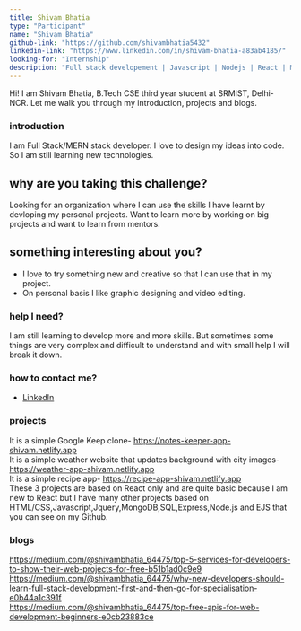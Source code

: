 ```yaml
---
title: Shivam Bhatia
type: "Participant"
name: "Shivam Bhatia"
github-link: "https://github.com/shivambhatia5432"
linkedin-link: "https://www.linkedin.com/in/shivam-bhatia-a83ab4185/"
looking-for: "Internship"
description: "Full stack developement | Javascript | Nodejs | React | MongoDB/SQL"
---
```


Hi! I am Shivam Bhatia, B.Tech CSE third year student at SRMIST, Delhi-NCR. Let me walk you through my introduction, projects and blogs.


### introduction

I am Full Stack/MERN stack developer. I love to design my ideas into code. So I am still learning new technologies.

## why are you taking this challenge?

Looking for an organization where I can use the skills I have learnt by devloping my personal projects.
Want to learn more by working on big projects and want to learn from mentors.

## something interesting about you?

- I love to try something new and creative so that I can use that in my project.
- On personal basis I like graphic designing and video editing.

### help I need?

I am still learning to develop more and more skills. But sometimes some things are very complex and difficult to understand and with small help I will break it down.


### how to contact me?

- [LinkedIn](https://www.linkedin.com/in/shivam-bhatia-a83ab4185/)

### projects
It is a simple Google Keep clone- https://notes-keeper-app-shivam.netlify.app <br />
It is a simple weather website that updates background with city images- https://weather-app-shivam.netlify.app <br />
It is a simple recipe app- https://recipe-app-shivam.netlify.app <br />
These 3 projects are based on React only and are quite basic because I am new to React but I have many other projects based on HTML/CSS,Javascript,Jquery,MongoDB,SQL,Express,Node.js and EJS that you can see on my Github.

### blogs

https://medium.com/@shivambhatia_64475/top-5-services-for-developers-to-show-their-web-projects-for-free-b51b1ad0c9e9 <br />
https://medium.com/@shivambhatia_64475/why-new-developers-should-learn-full-stack-development-first-and-then-go-for-specialisation-e0b44a1c391f <br />
https://medium.com/@shivambhatia_64475/top-free-apis-for-web-development-beginners-e0cb23883ce <br />
